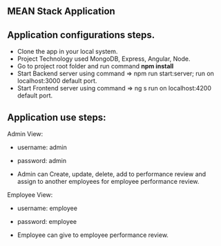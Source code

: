 ## MEAN Stack Application

## Application configurations steps.
* Clone the app in your local system.
* Project Technology used MongoDB, Express, Angular, Node.
* Go to project root folder and run command **npm install**
* Start Backend server using command => npm run start:server; run on localhost:3000 default port.
* Start Frontend server using command => ng s run on localhost:4200 default port.

## Application use steps:
Admin View: 
* username: admin
* password: admin

* Admin can Create, update, delete, add to performance review and 
  assign to another employees for employee performance review.

Employee View: 
* username: employee
* password: employee

* Employee can give to employee performance review.

